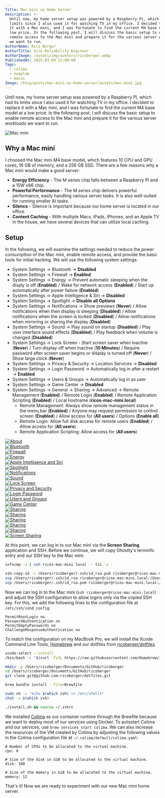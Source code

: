 ```yaml
---
Title: Mac mini as Home Server
Description: >-
  Until now, my home server setup was powered by a Raspberry Pi, which had its
  limits since I also used it for watching TV in my office. I decided to replace
  it with a Mac mini, and I was fortunate to find the current M4 base model at a
  low price. In the following post, I will discuss the basic setup to enable
  remote access to the Mac mini and prepare it for the various server workloads
  we want to run.
AuthorName: Rico Berger
AuthorTitle: Site Reliability Engineer
AuthorImage: /assets/img/authors/ricoberger.webp
PublishedAt: 2025-03-09 12:00:00
Tags:
  - colima
  - homelab
  - macos
Image: /blog/posts/mac-mini-as-home-server/assets/mac-mini.jpg
---
```


Until now, my home server setup was powered by a Raspberry Pi, which had its
limits since I also used it for watching TV in my office. I decided to replace
it with a Mac mini, and I was fortunate to find the current M4 base model at a
low price. In the following post, I will discuss the basic setup to enable
remote access to the Mac mini and prepare it for the various server workloads we
want to run.

![Mac mini](./assets/mac-mini.jpg)

## Why a Mac mini

I choosed the Mac mini M4 base model, which features 10 CPU and GPU cores, 16 GB
of memory, and a 256 GB SSD. There are a few reasons why a Mac mini would make a
good server:

- **Energy Efficiency** - The M series chip falls between a Raspberry Pi and a
  15W x86 chip.
- **Powerful Performance** - The M series chip delivers powerful performance,
  easily handling various server tasks. It is also well-suited for running
  smaller AI tasks.
- **Silence** - Silence is important because our home server is located in our
  office.
- **Content Caching** - With multiple Macs, iPads, iPhones, and an Apple TV in
  the house, we have several devices that can utilize local caching.

## Setup

In the following, we will examine the settings needed to reduce the power
consumption of the Mac mini, enable remote access, and provide the basic tools
for initial hacking. We will use the following system settings:

- System Settings -> Bluetooth -> **Disabled**
- System Settings -> Firewall -> **Enabled**
- System Settings -> Energy -> Prevent automatic sleeping when the disply is off
  (**Enabled**) / Wake for network access (**Enabled**) / Start up automatically
  after power failure (**Enabled**)
- System Settings -> Apple Intelligence & Siri -> **Disabled**
- System Settings -> Spotlight -> **Disable all Options**
- System Settings -> Notifications -> Show previews (**Never**) / Allow
  notifications when then display is sleeping (**Disabled**) / Allow
  notifications when the screen is locked (**Disabled**) / Allow notifications
  when mirroring or sharing the display (**Disabled**)
- System Settings -> Sound -> Play sound on startup (**Disabled**) / Play user
  interface sound effects (**Disabled**) / Play feedback when volume is changed
  (**Disabled**)
- System Settings -> Lock Screen - Start screen saver when inactive (**Never**)
  / Turn display off when inactive (**10 Minutes**) / Require password after
  screen saver begins or display is turned off (**Never**) / Show large clock
  (**Never**)
- System Settings -> Privacy & Security -> Location Services -> **Disabled**
- System Settings -> Login Password -> Automatically log in after a restart ->
  **Enabled**
- System Settings -> Users & Groups -> Automatically log in as user
- System Settings -> Game Center -> **Disabled**
- System Settings -> General -> Sharing -> Advanced -> Remote Management
  (**Enabled**) / Remote Login (**Enabled**) / Remote Application Scripting
  (**Enabled**) / Local hostname (**ricos-mac-mini.local**)
  - Remote Management: Always show remote management status in the menu bar
    (**Enabled**) / Anyone may request permission to control screen
    (**Enabled**) / Allow access for (**All users**) / Options (**Enable all**)
  - Remote Login: Allow full disk access for remote users (**Enabled**) / Allow
    access for (**All users**)
  - Remote Application Scripting: Allow access for (**All users**)

<div class="grid grid-cols-2 md:grid-cols-4 gap-4">
  <div>
    <a href="./assets/screenshot-1-about.png">
      <img class="h-auto max-w-full" src="./assets/screenshot-1-about.png" alt="About">
    </a>
  </div>
  <div>
    <a href="./assets/screenshot-2-bluetooth.png">
      <img class="h-auto max-w-full" src="./assets/screenshot-2-bluetooth.png" alt="Bluetooth">
    </a>
  </div>
  <div>
    <a href="./assets/screenshot-3-firewall.png">
      <img class="h-auto max-w-full" src="./assets/screenshot-3-firewall.png" alt="Firewall">
    </a>
  </div>
  <div>
    <a href="./assets/screenshot-4-energy.png">
      <img class="h-auto max-w-full" src="./assets/screenshot-4-energy.png" alt="Energy">
    </a>
  </div>
  <div>
    <a href="./assets/screenshot-5-apple-intelligence-and-siri.png">
      <img class="h-auto max-w-full" src="./assets/screenshot-5-apple-intelligence-and-siri.png" alt="Apple Intelligence and Siri">
    </a>
  </div>
  <div>
    <a href="./assets/screenshot-6-spotlight.png">
      <img class="h-auto max-w-full" src="./assets/screenshot-6-spotlight.png" alt="Spotlight">
    </a>
  </div>
  <div>
    <a href="./assets/screenshot-7-notifications.png">
      <img class="h-auto max-w-full" src="./assets/screenshot-7-notifications.png" alt="Notifications">
    </a>
  </div>
  <div>
    <a href="./assets/screenshot-8-sound.png">
      <img class="h-auto max-w-full" src="./assets/screenshot-8-sound.png" alt="Sound">
    </a>
  </div>
  <div>
    <a href="./assets/screenshot-9-lock-screen.png">
      <img class="h-auto max-w-full" src="./assets/screenshot-9-lock-screen.png" alt="Lock Screen">
    </a>
  </div>
  <div>
    <a href="./assets/screenshot-10-privacy-and-security.png">
      <img class="h-auto max-w-full" src="./assets/screenshot-10-privacy-and-security.png" alt="Privacy and Security">
    </a>
  </div>
  <div>
    <a href="./assets/screenshot-11-login-password.png">
      <img class="h-auto max-w-full" src="./assets/screenshot-11-login-password.png" alt="Login Password">
    </a>
  </div>
  <div>
    <a href="./assets/screenshot-12-users-and-groups.png">
      <img class="h-auto max-w-full" src="./assets/screenshot-12-users-and-groups.png" alt="Users and Groups">
    </a>
  </div>
  <div>
    <a href="./assets/screenshot-13-game-center.png">
      <img class="h-auto max-w-full" src="./assets/screenshot-13-game-center.png" alt="Game Center">
    </a>
  </div>
  <div>
    <a href="./assets/screenshot-14-sharing-1.png">
      <img class="h-auto max-w-full" src="./assets/screenshot-14-sharing-1.png" alt="Sharing">
    </a>
  </div>
  <div>
    <a href="./assets/screenshot-15-sharing-2.png">
      <img class="h-auto max-w-full" src="./assets/screenshot-15-sharing-2.png" alt="Sharing">
    </a>
  </div>
  <div>
    <a href="./assets/screenshot-16-sharing-3.png">
      <img class="h-auto max-w-full" src="./assets/screenshot-16-sharing-3.png" alt="Sharing">
    </a>
  </div>
  <div>
    <a href="./assets/screenshot-17-sharing-4.png">
      <img class="h-auto max-w-full" src="./assets/screenshot-17-sharing-4.png" alt="Sharing">
    </a>
  </div>
  <div>
    <a href="./assets/screenshot-18-sharing-5.png">
      <img class="h-auto max-w-full" src="./assets/screenshot-18-sharing-5.png" alt="Sharing">
    </a>
  </div>
  <div>
    <a href="./assets/screenshot-19-screen-sharing.png">
      <img class="h-auto max-w-full" src="./assets/screenshot-19-screen-sharing.png" alt="Screen Sharing">
    </a>
  </div>
</div>

At this point, we can log in to our Mac mini via the **Screen Sharing**
application and SSH. Before we continue, we will copy Ghostty's terminfo entry
and our SSH key to the Mac mini:

```sh
infocmp -x | ssh ricos-mac-mini.local -- tic -x -

ssh-copy-id -i /Users/ricoberger/.ssh/id_rsa.pub ricoberger@ricos-mac-mini.local
scp /Users/ricoberger/.ssh/id_rsa ricoberger@ricos-mac-mini.local:/Users/ricoberger/.ssh/id_rsa
scp /Users/ricoberger/.ssh/id_rsa.pub ricoberger@ricos-mac-mini.local:/Users/ricoberger/.ssh/id_rsa.pub
```

Now we can log in to the Mac mini (`ssh ricoberger@ricos-mac-mini.local`) and
adjust the SSH configuration to allow logins only via the copied SSH key. For
this, we add the following lines to the configuration file at
`/etc/ssh/sshd_config`:

```plaintext
PermitRootLogin no
PasswordAuthentication no
PermitEmptyPasswords no
ChallengeResponseAuthentication no
```

To match the configuration on my MacBook Pro, we will install the Xcode Command
Line Tools, [Homebrew](https://brew.sh/) and our dotfiles from
[ricoberger/dotfiles](https://github.com/ricoberger/dotfiles).

```sh
xcode-select --install
/bin/bash -c "$(curl -fsSL https://raw.githubusercontent.com/Homebrew/install/HEAD/install.sh)"

mkdir -p /Users/ricoberger/Documents/GitHub/ricoberger
cd /Users/ricoberger/Documents/GitHub/ricoberger
git clone git@github.com:ricoberger/dotfiles.git

brew bundle install --file=Brewfile

sudo sh -c "echo $(which zsh) >> /etc/shells"
chsh -s $(which zsh)

./install.sh && source ~/.zshrc
```

We installed [Colima](https://github.com/abiosoft/colima) as our container
runtime through the Brewfile because we want to deploy most of our services
using Docker. To autostart Colima and our services, use
`brew services start colima`. We can also increase the resources of the VM
created by Colima by adjusting the following values in the Colima configuration
file at `~/.colima/default/colima.yaml`:

```plaintext
# Number of CPUs to be allocated to the virtual machine.
cpu: 8

# Size of the disk in GiB to be allocated to the virtual machine.
disk: 100

# Size of the memory in GiB to be allocated to the virtual machine.
memory: 12
```

That's it! Now we are ready to experiment with our new Mac mini home server.
